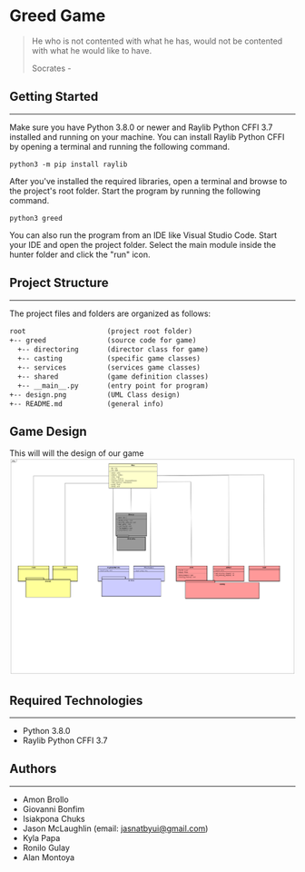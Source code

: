 # Greed Game

> He who is not contented with what he has,
> would not be contented with what he would like to have.
>
> Socrates -

## Getting Started

---

Make sure you have Python 3.8.0 or newer and Raylib Python CFFI 3.7 installed and running on your machine. You can install Raylib Python CFFI by opening a terminal and running the following command.

```
python3 -m pip install raylib
```

After you've installed the required libraries, open a terminal and browse to the project's root folder. Start the program by running the following command.

```
python3 greed
```

You can also run the program from an IDE like Visual Studio Code. Start your IDE and open the
project folder. Select the main module inside the hunter folder and click the "run" icon.

## Project Structure

---

The project files and folders are organized as follows:

```
root                    (project root folder)
+-- greed               (source code for game)
  +-- directoring       (director class for game)
  +-- casting           (specific game classes)
  +-- services          (services game classes)
  +-- shared            (game definition classes)
  +-- __main__.py       (entry point for program)
+-- design.png          (UML Class design)
+-- README.md           (general info)
```

## Game Design

This will will the design of our game
![Game Class Design](design.png)

## Required Technologies

---

- Python 3.8.0
- Raylib Python CFFI 3.7

## Authors

---

- Amon Brollo
- Giovanni Bonfim
- Isiakpona Chuks
- Jason McLaughlin (email: jasnatbyui@gmail.com)
- Kyla Papa
- Ronilo Gulay
- Alan Montoya
